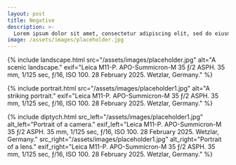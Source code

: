 ```yaml
---
layout: post
title: Negative
description: >-
  Lorem ipsum dolor sit amet, consectetur adipiscing elit, sed do eiusmod tempor incididunt ut labore et dolore magna aliqua. Ut enim ad minim veniam, quis nostrud exercitation ullamco laboris nisi ut aliquip ex ea commodo consequat. Duis aute irure dolor in reprehenderit in voluptate velit esse cillum dolore eu fugiat nulla pariatur. Excepteur sint occaecat cupidatat non proident, sunt in culpa qui officia deserunt mollit anim id est laborum.
image: /assets/images/placeholder.jpg
---
```


{% include landscape.html
   src="/assets/images/placeholder.jpg"
   alt="A scenic landscape."
   exif="Leica M11-P. APO-Summicron-M 35 ƒ/2 ASPH. 35 mm, 1/125 sec, ƒ/16, ISO 100. 28 February 2025. Wetzlar, Germany."
%}

{% include portrait.html
   src="/assets/images/placeholder1.jpg"
   alt="A striking portrait."
   exif="Leica M11-P. APO-Summicron-M 35 ƒ/2 ASPH. 35 mm, 1/125 sec, ƒ/16, ISO 100. 28 February 2025. Wetzlar, Germany."
%}

{% include diptych.html
   src_left="/assets/images/placeholder1.jpg"
   alt_left="Portrait of a camera."
   exif_left="Leica M11-P. APO-Summicron-M 35 ƒ/2 ASPH. 35 mm, 1/125 sec, ƒ/16, ISO 100. 28 February 2025. Wetzlar, Germany."
   src_right="/assets/images/placeholder1.jpg"
   alt_right="Portrait of a lens."
   exif_right="Leica M11-P. APO-Summicron-M 35 ƒ/2 ASPH. 35 mm, 1/125 sec, ƒ/16, ISO 100. 28 February 2025. Wetzlar, Germany."
%}